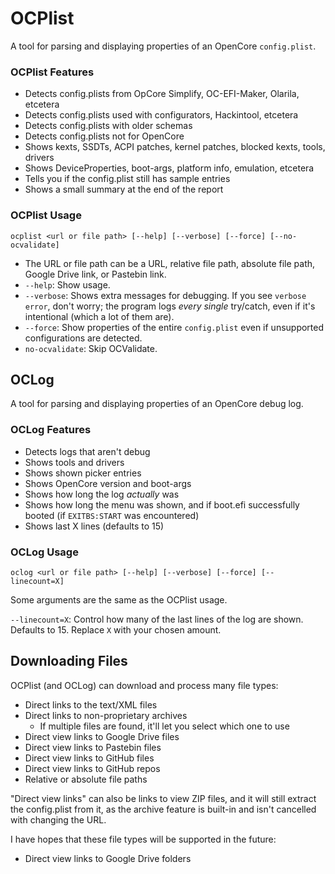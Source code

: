 # OCPlist

A tool for parsing and displaying properties of an OpenCore `config.plist`.

### OCPlist Features

- Detects config.plists from OpCore Simplify, OC-EFI-Maker, Olarila, etcetera
- Detects config.plists used with configurators, Hackintool, etcetera
- Detects config.plists with older schemas
- Detects config.plists not for OpenCore
- Shows kexts, SSDTs, ACPI patches, kernel patches, blocked kexts, tools, drivers
- Shows DeviceProperties, boot-args, platform info, emulation, etcetera
- Tells you if the config.plist still has sample entries
- Shows a small summary at the end of the report

### OCPlist Usage

```
ocplist <url or file path> [--help] [--verbose] [--force] [--no-ocvalidate]
```

- The URL or file path can be a URL, relative file path, absolute file path, Google Drive link, or Pastebin link.
- `--help`: Show usage.
- `--verbose`: Shows extra messages for debugging. If you see `verbose error`, don't worry; the program logs *every single* try/catch, even if it's intentional (which a lot of them are).
- `--force`: Show properties of the entire `config.plist` even if unsupported configurations are detected.
- `no-ocvalidate`: Skip OCValidate.

## OCLog

A tool for parsing and displaying properties of an OpenCore debug log.

### OCLog Features

- Detects logs that aren't debug
- Shows tools and drivers
- Shows shown picker entries
- Shows OpenCore version and boot-args
- Shows how long the log *actually* was
- Shows how long the menu was shown, and if boot.efi successfully booted (if `EXITBS:START` was encountered)
- Shows last X lines (defaults to 15)

### OCLog Usage

```
oclog <url or file path> [--help] [--verbose] [--force] [--linecount=X]
```

Some arguments are the same as the OCPlist usage.

`--linecount=X`: Control how many of the last lines of the log are shown. Defaults to 15. Replace `X` with your chosen amount.

## Downloading Files

OCPlist (and OCLog) can download and process many file types:

- Direct links to the text/XML files
- Direct links to non-proprietary archives
    - If multiple files are found, it'll let you select which one to use
- Direct view links to Google Drive files
- Direct view links to Pastebin files
- Direct view links to GitHub files
- Direct view links to GitHub repos
- Relative or absolute file paths

"Direct view links" can also be links to view ZIP files, and it will still extract the config.plist from it, as the archive feature is built-in and isn't cancelled with changing the URL.

I have hopes that these file types will be supported in the future:

- Direct view links to Google Drive folders